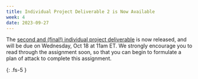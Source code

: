 ```yaml
---
title: Individual Project Deliverable 2 is Now Available
week: 4
date: 2023-09-27
---
```

The [second and (final!) individual project deliverable](https://neu-se.github.io/CS4530-Fall-2023/assignments/ip2) is now released, and will be due on Wednesday, Oct 18 at 11am ET. We strongly encourage you to read through the assignment soon, so that you can begin to formulate a plan of attack to complete this assignment.

{: .fs-5 }
